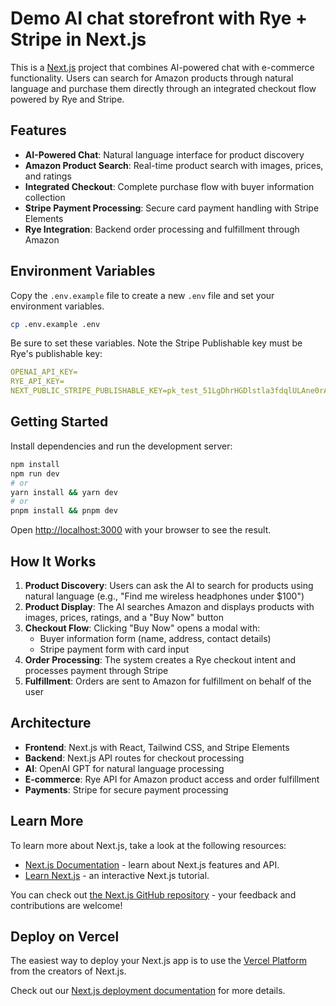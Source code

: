 # Demo AI chat storefront with Rye + Stripe in Next.js

This is a [Next.js](https://nextjs.org/) project that combines AI-powered chat with e-commerce functionality. Users can search for Amazon products through natural language and purchase them directly through an integrated checkout flow powered by Rye and Stripe.

## Features

- **AI-Powered Chat**: Natural language interface for product discovery
- **Amazon Product Search**: Real-time product search with images, prices, and ratings
- **Integrated Checkout**: Complete purchase flow with buyer information collection
- **Stripe Payment Processing**: Secure card payment handling with Stripe Elements
- **Rye Integration**: Backend order processing and fulfillment through Amazon

## Environment Variables

Copy the `.env.example` file to create a new `.env` file and set your environment variables.

```bash
cp .env.example .env
```

Be sure to set these variables. Note the Stripe Publishable key must be Rye's publishable key:

```yaml
OPENAI_API_KEY=
RYE_API_KEY=
NEXT_PUBLIC_STRIPE_PUBLISHABLE_KEY=pk_test_51LgDhrHGDlstla3fdqlULAne0rAf4Ho6aBV2cobkYQ4m863Sy0W8DNu2HOnUeYTQzQnE4DZGyzvCB8Yzl1r38isl00H9sVKEMu
```

## Getting Started

Install dependencies and run the development server:

```bash
npm install
npm run dev
# or
yarn install && yarn dev
# or
pnpm install && pnpm dev
```

Open [http://localhost:3000](http://localhost:3000) with your browser to see the result.

## How It Works

1. **Product Discovery**: Users can ask the AI to search for products using natural language (e.g., "Find me wireless headphones under $100")
2. **Product Display**: The AI searches Amazon and displays products with images, prices, ratings, and a "Buy Now" button
3. **Checkout Flow**: Clicking "Buy Now" opens a modal with:
   - Buyer information form (name, address, contact details)
   - Stripe payment form with card input
4. **Order Processing**: The system creates a Rye checkout intent and processes payment through Stripe
5. **Fulfillment**: Orders are sent to Amazon for fulfillment on behalf of the user

## Architecture

- **Frontend**: Next.js with React, Tailwind CSS, and Stripe Elements
- **Backend**: Next.js API routes for checkout processing
- **AI**: OpenAI GPT for natural language processing
- **E-commerce**: Rye API for Amazon product access and order fulfillment
- **Payments**: Stripe for secure payment processing

## Learn More

To learn more about Next.js, take a look at the following resources:

- [Next.js Documentation](https://nextjs.org/docs) - learn about Next.js features and API.
- [Learn Next.js](https://nextjs.org/learn) - an interactive Next.js tutorial.

You can check out [the Next.js GitHub repository](https://github.com/vercel/next.js/) - your feedback and contributions are welcome!

## Deploy on Vercel

The easiest way to deploy your Next.js app is to use the [Vercel Platform](https://vercel.com/new?utm_medium=default-template&filter=next.js&utm_source=create-next-app&utm_campaign=create-next-app-readme) from the creators of Next.js.

Check out our [Next.js deployment documentation](https://nextjs.org/docs/deployment) for more details.
